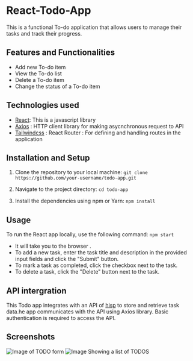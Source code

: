 # React-Todo-App    

This is a functional To-do application that allows users to manage their tasks and track their progress.

## Features and Functionalities

- Add new To-do item
- View the To-do list
- Delete a To-do item
- Change the status of a To-do item

## Technologies used

- [React](https://reactjs.org/): This is a javascript library
- [Axios](https://axios-http.com/docs/intro) : HTTP client library for making asycnchronous request to API
- [Tailwindcss](https://tailwindcss.com/docs) : 
React Router : For defining and handling routes in the application

## Installation and Setup

1. Clone the repository to your local machine:
`git clone https://github.com/your-username/todo-app.git`

2. Navigate to the project directory:
`cd todo-app`

3. Install the dependencies using npm or Yarn:
`npm install`

## Usage

To run the React app locally, use the following command:
```npm start```

- It will take you to the browser .
- To add a new task, enter the task title and description in the provided input fields and click the "Submit" button.
- To mark a task as completed, click the checkbox next to the task.
- To delete a task, click the "Delete" button next to the task.

## API intergration

This Todo app integrates with an API of [hisp](https://dev.hisptz.com/dhis2) to store and retrieve task data.he app communicates with the API using Axios library. Basic authentication is required to access the API.

## Screenshots

![Image of TODO form](https://github.com/klaus-gudy/Todo-React-Teaser/blob/master/public/screenshots/todo%201.png)
![Image Showing a list of TODOS](https://github.com/klaus-gudy/Todo-React-Teaser/blob/master/public/screenshots/todo2.png)